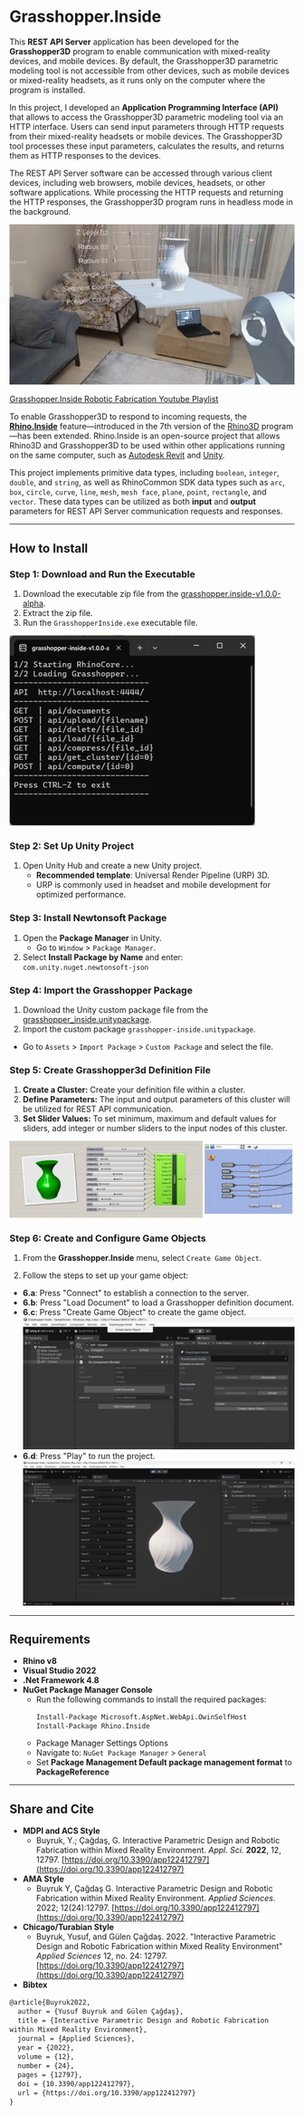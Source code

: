 # Grasshopper.Inside

This **REST API Server** application has been developed for the **Grasshopper3D** program to enable communication with mixed-reality devices, and mobile devices. By default, the Grasshopper3D parametric modeling tool is not accessible from other devices, such as mobile devices or mixed-reality headsets, as it runs only on the computer where the program is installed.

In this project, I developed an **Application Programming Interface (API)** that allows to access the Grasshopper3D parametric modeling tool via an HTTP interface. Users can send input parameters through HTTP requests from their mixed-reality headsets or mobile devices. The Grasshopper3D tool processes these input parameters, calculates the results, and returns them as HTTP responses to the devices.

The REST API Server software can be accessed through various client devices, including web browsers, mobile devices, headsets, or other software applications. While processing the HTTP requests and returning the HTTP responses, the Grasshopper3D program runs in headless mode in the background.

[![Grasshopper.Inside](readme-images/grasshopper-inside.jpg)](https://www.youtube.com/watch?v=92krsDt8qys&list=PLv0cS6BsK0uJxEhYNfP0xsXtbNSO0baUR&index=5)

[Grasshopper.Inside Robotic Fabrication Youtube Playlist](https://www.youtube.com/watch?v=92krsDt8qys&list=PLv0cS6BsK0uJxEhYNfP0xsXtbNSO0baUR&index=5)

To enable Grasshopper3D to respond to incoming requests, the **[Rhino.Inside](https://www.rhino3d.com/features/rhino-inside/)** feature—introduced in the 7th version of the [Rhino3D](https://www.rhino3d.com/)
 program—has been extended. Rhino.Inside is an open-source project that allows Rhino3D and Grasshopper3D to be used within other applications running on the same computer, such as [Autodesk Revit](https://www.autodesk.com/products/revit/overview)
 and [Unity](https://unity.com/).

This project implements primitive data types, including `boolean`, `integer`, `double`, and `string`, as well as RhinoCommon SDK data types such as `arc`, `box`, `circle`, `curve`, `line`, `mesh`, `mesh face`, `plane`, `point`, `rectangle`, and `vector`. These data types can be utilized as both **input** and **output** parameters for REST API Server communication requests and responses.

---
## How to Install

### Step 1: Download and Run the Executable
1. Download the executable zip file from the [grasshopper.inside-v1.0.0-alpha](https://github.com/yusufbuyruk/grasshopper.inside/releases/tag/v1.0.0-alpha).
2. Extract the zip file.
3. Run the `GrasshopperInside.exe` executable file.

![Grasshopper-Inside Executable](readme-images/grasshopper-inside-server.png)

### Step 2: Set Up Unity Project
1. Open Unity Hub and create a new Unity project.
   - **Recommended template**: Universal Render Pipeline (URP) 3D.
   - URP is commonly used in headset and mobile development for optimized performance.

### Step 3: Install Newtonsoft Package
1. Open the **Package Manager** in Unity.
   - Go to `Window` > `Package Manager`.
2. Select **Install Package by Name** and enter: ```com.unity.nuget.newtonsoft-json```

### Step 4: Import the Grasshopper Package
1. Download the Unity custom package file from the [grasshopper_inside.unitypackage](https://github.com/yusufbuyruk/grasshopper.inside/releases/download/v1.0.0-alpha/grasshopper_inside.unitypackage).
2. Import the custom package ```grasshopper-inside.unitypackage```.
- Go to `Assets` > `Import Package` > `Custom Package` and select the file.

### Step 5: Create Grasshopper3d Definition File
1. **Create a Cluster:** Create your definition file within a cluster.
2. **Define Parameters:** The input and output parameters of this cluster will be utilized for REST API communication.
3. **Set Slider Values:** To set minimum, maximum and default values for sliders, add integer or number sliders to the input nodes of this cluster.

![Grasshopper Definition Cluster](readme-images/grasshopper-definition-cluster.png)

### Step 6: Create and Configure Game Objects
1. From the **Grasshopper.Inside** menu, select `Create Game Object`.

2. Follow the steps to set up your game object:
- **6.a**: Press "Connect" to establish a connection to the server.
- **6.b**: Press "Load Document" to load a Grasshopper definition document.
- **6.c**: Press "Create Game Object" to create the game object.
 ![Grasshopper.Inside Editor Window](readme-images/grasshopper-inside-editor-window.jpg)
- **6.d**: Press "Play" to run the project.
 ![Grasshopper.Inside Unity](readme-images/grasshopper-inside-unity.jpg)



---
## Requirements

- **Rhino v8**
- **Visual Studio 2022**
- **.Net Framework 4.8**
- **NuGet Package Manager Console**
  - Run the following commands to install the required packages:
    ```
    Install-Package Microsoft.AspNet.WebApi.OwinSelfHost
    Install-Package Rhino.Inside
    ```
  - Package Manager Settings Options
  - Navigate to: `NuGet Package Manager` > `General`
  - Set **Package Management Default package management format** to **PackageReference**


---
## Share and Cite
- **MDPI and ACS Style**
  - Buyruk, Y.; Çağdaş, G. Interactive Parametric Design and Robotic Fabrication within Mixed Reality Environment. *Appl. Sci.* **2022**, 12, 12797. [https://doi.org/10.3390/app122412797](https://doi.org/10.3390/app122412797)
- **AMA Style**
  - Buyruk Y, Çağdaş G. Interactive Parametric Design and Robotic Fabrication within Mixed Reality Environment. *Applied Sciences*. 2022; 12(24):12797. [https://doi.org/10.3390/app122412797](https://doi.org/10.3390/app122412797)
- **Chicago/Turabian Style**
  - Buyruk, Yusuf, and Gülen Çağdaş. 2022. "Interactive Parametric Design and Robotic Fabrication within Mixed Reality Environment" *Applied Sciences* 12, no. 24: 12797. [https://doi.org/10.3390/app122412797](https://doi.org/10.3390/app122412797)
- **Bibtex**
 ```
 @article{Buyruk2022,
   author = {Yusuf Buyruk and Gülen Çağdaş},
   title = {Interactive Parametric Design and Robotic Fabrication within Mixed Reality Environment},
   journal = {Applied Sciences},
   year = {2022},
   volume = {12},
   number = {24},
   pages = {12797},
   doi = {10.3390/app122412797},
   url = {https://doi.org/10.3390/app122412797}
 }
 ```
